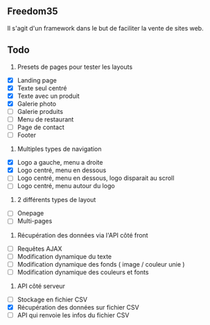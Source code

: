 ## Freedom35

Il s'agit d'un framework dans le but de faciliter la vente de sites web.

## Todo

1. Presets de pages pour tester les layouts
- [x] Landing page
- [x] Texte seul centré
- [x] Texte avec un produit
- [x] Galerie photo
- [ ] Galerie produits
- [ ] Menu de restaurant
- [ ] Page de contact
- [ ] Footer

1. Multiples types de navigation
- [x] Logo a gauche, menu a droite
- [x] Logo centré, menu en dessous
- [ ] Logo centré, menu en dessous, logo disparait au scroll
- [ ] Logo centré, menu autour du logo

1. 2 différents types de layout
- [ ] Onepage
- [ ] Multi-pages

1. Récupération des données via l'API côté front
- [ ] Requêtes AJAX
- [ ] Modification dynamique du texte
- [ ] Modification dynamique des fonds ( image / couleur unie )
- [ ] Modification dynamique des couleurs et fonts

1. API côté serveur
- [ ] Stockage en fichier CSV
- [x] Récupération des données sur fichier CSV
- [ ] API qui renvoie les infos du fichier CSV
